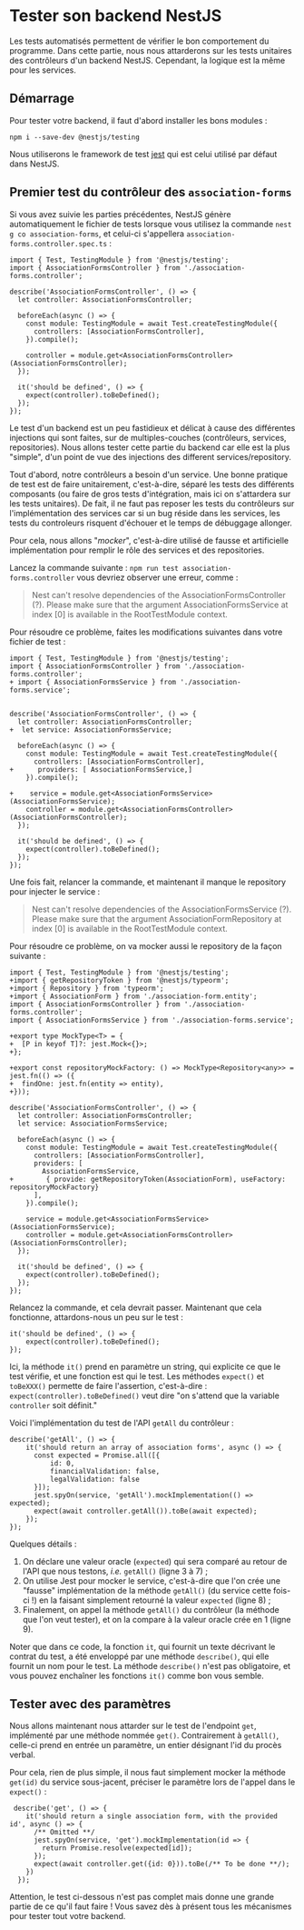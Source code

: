 # Tester son backend NestJS

Les tests automatisés permettent de vérifier le bon comportement du programme. Dans cette partie, nous nous attarderons 
sur les tests unitaires des contrôleurs d'un backend NestJS. Cependant, la logique est la même pour les services.

## Démarrage

Pour tester votre backend, il faut d'abord installer les bons modules :

```shell=
npm i --save-dev @nestjs/testing
```

Nous utiliserons le framework de test [jest](https://github.com/facebook/jest) qui est celui utilisé par défaut dans 
NestJS.

## Premier test du contrôleur des `association-forms`

Si vous avez suivie les parties précédentes, NestJS génère automatiquement le fichier de tests lorsque vous utilisez la
commande `nest g co association-forms`, et celui-ci s'appellera `association-forms.controller.spec.ts` :

```typescript=
import { Test, TestingModule } from '@nestjs/testing';
import { AssociationFormsController } from './association-forms.controller';

describe('AssociationFormsController', () => {
  let controller: AssociationFormsController;

  beforeEach(async () => {
    const module: TestingModule = await Test.createTestingModule({
      controllers: [AssociationFormsController],
    }).compile();

    controller = module.get<AssociationFormsController>(AssociationFormsController);
  });

  it('should be defined', () => {
    expect(controller).toBeDefined();
  });
});
```

Le test d'un backend est un peu fastidieux et délicat à cause des différentes injections qui sont faites, sur de 
multiples-couches (contrôleurs, services, repositories). Nous allons tester cette partie du backend car elle est la plus
"simple", d'un point de vue des injections des different services/repository.

Tout d'abord, notre contrôleurs a besoin d'un service. Une bonne pratique de test est de faire unitairement, c'est-à-dire,
séparé les tests des différents composants (ou faire de gros tests d'intégration, mais ici on s'attardera sur les tests 
unitaires). De fait, il ne faut pas reposer les tests du contrôleurs sur l'implémentation des services car si un bug 
réside dans les services, les tests du controleurs risquent d'échouer et le temps de débuggage allonger.

Pour cela, nous allons "*mocker*", c'est-à-dire utilisé de fausse et artificielle implémentation pour remplir le rôle 
des services et des repositories.

Lancez la commande suivante : `npm run test association-forms.controller` vous devriez observer une erreur, comme : 
> Nest can't resolve dependencies of the AssociationFormsController (?). Please make sure that the argument AssociationFormsService at index [0] is available in the RootTestModule context.

Pour résoudre ce problème, faites les modifications suivantes dans votre fichier de test :

```diff=
import { Test, TestingModule } from '@nestjs/testing';
import { AssociationFormsController } from './association-forms.controller';
+ import { AssociationFormsService } from './association-forms.service';


describe('AssociationFormsController', () => {
  let controller: AssociationFormsController;
+  let service: AssociationFormsService;

  beforeEach(async () => {
    const module: TestingModule = await Test.createTestingModule({
      controllers: [AssociationFormsController],
+      providers: [ AssociationFormsService,]
    }).compile();

+    service = module.get<AssociationFormsService>(AssociationFormsService);
    controller = module.get<AssociationFormsController>(AssociationFormsController);
  });

  it('should be defined', () => {
    expect(controller).toBeDefined();
  });
});
```

Une fois fait, relancer la commande, et maintenant il manque le repository pour injecter le service :
> Nest can't resolve dependencies of the AssociationFormsService (?). Please make sure that the argument AssociationFormRepository at index [0] is available in the RootTestModule context.

Pour résoudre ce problème, on va mocker aussi le repository de la façon suivante : 

```diff=
import { Test, TestingModule } from '@nestjs/testing';
+import { getRepositoryToken } from '@nestjs/typeorm';
+import { Repository } from 'typeorm';
+import { AssociationForm } from './association-form.entity';
import { AssociationFormsController } from './association-forms.controller';
import { AssociationFormsService } from './association-forms.service';

+export type MockType<T> = {
+  [P in keyof T]?: jest.Mock<{}>;
+};

+export const repositoryMockFactory: () => MockType<Repository<any>> = jest.fn(() => ({
+  findOne: jest.fn(entity => entity),
+}));

describe('AssociationFormsController', () => {
  let controller: AssociationFormsController;
  let service: AssociationFormsService;

  beforeEach(async () => {
    const module: TestingModule = await Test.createTestingModule({
      controllers: [AssociationFormsController],
      providers: [
        AssociationFormsService,
+        { provide: getRepositoryToken(AssociationForm), useFactory: repositoryMockFactory}
      ],
    }).compile();

    service = module.get<AssociationFormsService>(AssociationFormsService);
    controller = module.get<AssociationFormsController>(AssociationFormsController);
  });

  it('should be defined', () => {
    expect(controller).toBeDefined();
  });
});
```

Relancez la commande, et cela devrait passer. Maintenant que cela fonctionne, attardons-nous un peu sur le test : 

```typescript=
it('should be defined', () => {
    expect(controller).toBeDefined();
});
```

Ici, la méthode `it()` prend en paramètre un string, qui explicite ce que le test vérifie, et une fonction est qui le 
test.
Les méthodes `expect()` et `toBeXXX()` permette de faire l'assertion, c'est-à-dire : `expect(controller).toBeDefined()` 
veut dire "on s'attend que la variable `controller` soit définit."

Voici l'implémentation du test de l'API `getAll` du contrôleur :

```typescript=
describe('getAll', () => {
    it('should return an array of association forms', async () => {
      const expected = Promise.all([{ 
          id: 0, 
          financialValidation: false, 
          legalValidation: false 
      }]);
      jest.spyOn(service, 'getAll').mockImplementation(() => expected);
      expect(await controller.getAll()).toBe(await expected);
    });
});
```

Quelques détails :

1. On déclare une valeur oracle (`expected`) qui sera comparé au retour de l'API que nous testons, _i.e._ `getAll()` 
   (ligne 3 à 7) ;
2. On utilise Jest pour mocker le service, c'est-à-dire que l'on crée une "fausse" implémentation de la méthode 
   `getAll()` (du service cette fois-ci !) en la faisant simplement retourné la valeur `expected` (ligne 8) ;
3. Finalement, on appel la méthode `getAll()` du contrôleur (la méthode que l'on veut tester), et on la compare à la 
   valeur oracle crée en 1 (ligne 9).

Noter que dans ce code, la fonction `it`, qui fournit un texte décrivant le contrat du test, a été enveloppé par une 
méthode `describe()`, qui elle fournit un nom pour le test. La méthode `describe()` n'est pas obligatoire, et vous pouvez
enchaîner les fonctions `it()` comme bon vous semble.

## Tester avec des paramètres

Nous allons maintenant nous attarder sur le test de l'endpoint `get`, implémenté par une méthode nommée `get()`.
Contrairement à `getAll()`, celle-ci prend en entrée un paramètre, un entier désignant l'id du procès verbal.

Pour cela, rien de plus simple, il nous faut simplement mocker la méthode `get(id)` du service sous-jacent, 
préciser le paramètre lors de l'appel dans le `expect()` :

```typescript=
 describe('get', () => {
    it('should return a single association form, with the provided id', async () => {
      /** Omitted **/ 
      jest.spyOn(service, 'get').mockImplementation(id => {
        return Promise.resolve(expected[id]);
      });
      expect(await controller.get({id: 0})).toBe(/** To be done **/);
    })
  });
```

Attention, le test ci-dessous n'est pas complet mais donne une grande partie de ce qu'il faut faire ! Vous savez dès à 
présent tous les mécanismes pour tester tout votre backend.